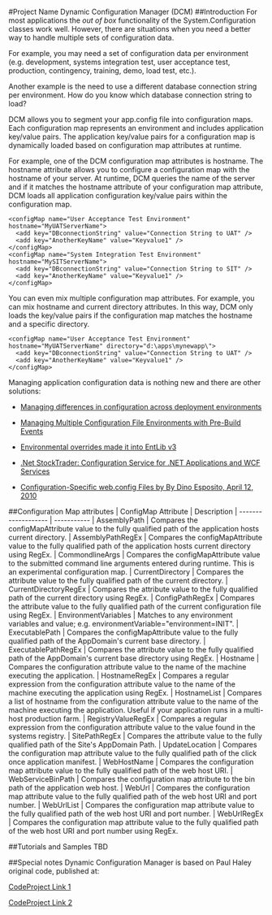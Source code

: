 #Project Name
Dynamic Configuration Manager (DCM)
##Introduction
For most applications the *out of box* functionality of the System.Configuration classes work well. However, there are situations when you need a better way to handle multiple sets of configuration data. 

For example, you may need a set of configuration data per environment (e.g. development, systems integration test, user acceptance test, production, contingency, training, demo, load test, etc.). 

Another example is the need to use a different database connection string per environment. How do you know which database connection string to load?

DCM allows you to segment your app.config file into configuration maps. Each configuration map represents an environment and includes application key/value pairs. The application key/value pairs for a configuration map is dynamically loaded based on configuration map attributes at runtime. 

For example, one of the DCM configuration map attributes is hostname. The hostname attribute allows you to configure a configuration map with the hostname of your server. At runtime, DCM queries the name of the server and if it matches the hostname attribute of your configuration map attribute, DCM loads all application configuration key/value pairs within the configuration map.

    <configMap name="User Acceptance Test Environment" hostname="MyUATServerName">
      <add key="DBconnectionString" value="Connection String to UAT" />
      <add key="AnotherKeyName" value="Keyvalue1" />
    </configMap>
    <configMap name="System Integration Test Environment" hostname="MySITServerName">
      <add key="DBconnectionString" value="Connection String to SIT" />
      <add key="AnotherKeyName" value="Keyvalue1" />
    </configMap>
You can even mix multiple configuration map attributes. For example, you can mix hostname and current directory attributes. In this way, DCM only loads the key/value pairs if the configuration map matches the hostname and a specific directory.

    <configMap name="User Acceptance Test Environment" hostname="MyUATServerName" directory="d:\apps\mynewapp\">
      <add key="DBconnectionString" value="Connection String to UAT" />
      <add key="AnotherKeyName" value="Keyvalue1" />
    </configMap>

Managing application configuration data is nothing new and there are other solutions:

- [Managing differences in configuration across deployment environments](http://vspimp.blogspot.com/2009/01/managing-differences-in-configuration.html)

- [Managing Multiple Configuration File Environments with Pre-Build Events](http://www.hanselman.com/blog/ManagingMultipleConfigurationFileEnvironmentsWithPreBuildEvents.aspx)

- [Environmental overrides made it into EntLib v3](http://bloggingabout.net/blogs/olaf/archive/2007/02/18/environmental-overrides-made-it-into-entlib-v3.aspx)

- [.Net StockTrader: Configuration Service for .NET Applications and WCF Services](http://msdn.microsoft.com/en-us/netframework/dd164388.aspx)

- [Configuration-Specific web.config Files by By Dino Esposito, April 12, 2010](http://www.drdobbs.com/visualstudio/224201017)

##Configuration Map attributes
| ConfigMap Attribute   | Description 
| -------------------   | ----------- 
| AssemblyPath          | Compares the configMapAttribute value to the fully qualified path of the application hosts current directory.
| AssemblyPathRegEx     | Compares the configMapAttribute value to the fully qualified path of the application hosts current directory using RegEx.
| CommondlineArgs       | Compares the configMapAttribute value to the submitted command line arguments entered during runtime. This is an experimental configuration map.
| CurrentDirectory      | Compares the attribute value to the fully qualified path of the current directory.
| CurrentDirectoryRegEx | Compares the attribute value to the fully qualified path of the current directory using RegEx.
| ConfigPathRegEx       | Compares the attribute value to the fully qualified path of the current configuration file using RegEx.
| EnvironmentVariables  | Matches to any environment variables and value; e.g. environmentVariable="environment=INIT".
| ExecutablePath        | Compares the configMapAttribute value to the fully qualified path of the AppDomain's current base directory.
| ExecutablePathRegEx   | Compares the attribute value to the fully qualified path of the AppDomain's current base directory using RegEx.
| Hostname              | Compares the configuration attribute value to the name of the machine executing the application.
| HostnameRegEx         | Compares a regular expression from the configuration attribute value to the name of the machine executing the application using RegEx.
| HostnameList          | Compares a list of hostname from the configuration attribute value to the name of the machine executing the application. Useful if your application runs in a multi-host production farm.
| RegistryValueRegEx    | Compares a regular expression from the configuration attribute value to the value found in the systems registry.
| SitePathRegEx         | Compares the attribute value to the fully qualified path of the Site's AppDomain Path.
| UpdateLocation        | Compares the configuration map attribute value to the fully qualified path of the click once application manifest.
| WebHostName           | Compares the configuration map attribute value to the fully qualified path of the web host URI.
| WebServiceBinPath     | Compares the configuration map attribute to the bin path of the application web host.
| WebUrl                | Compares the configuration map attribute value to the fully qualified path of the web host URI and port number.
| WebUrlList            | Compares the configuration map attribute value to the fully qualified path of the web host URI and port number.
| WebUrlRegEx           | Compares the configuration map attribute value to the fully qualified path of the web host URI and port number using RegEx.

##Tutorials and Samples
TBD

##Special notes
Dynamic Configuration Manager is based on Paul Haley original code, published at: 

[CodeProject Link 1](http://www.codeproject.com/KB/dotnet/EnhancedAppSettings.aspx)

[CodeProject Link 2](http://www.codeproject.com/KB/dotnet/EnhancedSettings.aspx)

